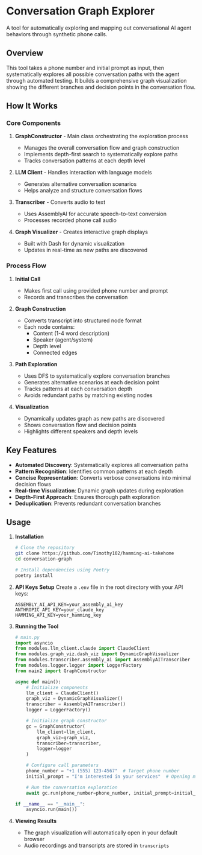 # Conversation Graph Explorer

A tool for automatically exploring and mapping out conversational AI agent behaviors through synthetic phone calls.

## Overview

This tool takes a phone number and initial prompt as input, then systematically explores all possible conversation paths with the agent through automated testing. It builds a comprehensive graph visualization showing the different branches and decision points in the conversation flow.

## How It Works

### Core Components

1. **GraphConstructor** - Main class orchestrating the exploration process
   - Manages the overall conversation flow and graph construction
   - Implements depth-first search to systematically explore paths
   - Tracks conversation patterns at each depth level

2. **LLM Client** - Handles interaction with language models
   - Generates alternative conversation scenarios
   - Helps analyze and structure conversation flows

3. **Transcriber** - Converts audio to text
   - Uses AssemblyAI for accurate speech-to-text conversion
   - Processes recorded phone call audio

4. **Graph Visualizer** - Creates interactive graph displays
   - Built with Dash for dynamic visualization
   - Updates in real-time as new paths are discovered

### Process Flow

1. **Initial Call**
   - Makes first call using provided phone number and prompt
   - Records and transcribes the conversation

2. **Graph Construction**
   - Converts transcript into structured node format
   - Each node contains:
     - Content (1-4 word description)
     - Speaker (agent/system)
     - Depth level
     - Connected edges

3. **Path Exploration**
   - Uses DFS to systematically explore conversation branches
   - Generates alternative scenarios at each decision point
   - Tracks patterns at each conversation depth
   - Avoids redundant paths by matching existing nodes

4. **Visualization**
   - Dynamically updates graph as new paths are discovered
   - Shows conversation flow and decision points
   - Highlights different speakers and depth levels

## Key Features

- **Automated Discovery**: Systematically explores all conversation paths
- **Pattern Recognition**: Identifies common patterns at each depth
- **Concise Representation**: Converts verbose conversations into minimal decision flows
- **Real-time Visualization**: Dynamic graph updates during exploration
- **Depth-First Approach**: Ensures thorough path exploration
- **Deduplication**: Prevents redundant conversation branches

## Usage

1. **Installation**
   ```bash
   # Clone the repository
   git clone https://github.com/Timothy102/hamming-ai-takehome
   cd conversation-graph

   # Install dependencies using Poetry
   poetry install
   ```

2. **API Keys Setup**
   Create a `.env` file in the root directory with your API keys:
   ```
   ASSEMBLY_AI_API_KEY=your_assembly_ai_key
   ANTHROPIC_API_KEY=your_claude_key 
   HAMMING_API_KEY=your_hamming_key
   ```

3. **Running the Tool**
   ```python
   # main.py
   import asyncio
   from modules.llm_client.claude import ClaudeClient
   from modules.graph_viz.dash_viz import DynamicGraphVisualizer
   from modules.transcriber.assembly_ai import AssemblyAITranscriber
   from modules.logger.logger import LoggerFactory
   from main2 import GraphConstructor

   async def main():
       # Initialize components
       llm_client = ClaudeClient()
       graph_viz = DynamicGraphVisualizer()
       transcriber = AssemblyAITranscriber()
       logger = LoggerFactory()

       # Initialize graph constructor
       gc = GraphConstructor(
           llm_client=llm_client,
           graph_viz=graph_viz,
           transcriber=transcriber,
           logger=logger
       )

       # Configure call parameters
       phone_number = "+1 (555) 123-4567"  # Target phone number
       initial_prompt = "I'm interested in your services"  # Opening message

       # Run the conversation exploration
       await gc.run(phone_number=phone_number, initial_prompt=initial_prompt)

   if __name__ == "__main__":
       asyncio.run(main())
   ```

4. **Viewing Results**
   - The graph visualization will automatically open in your default browser
   - Audio recordings and transcripts are stored in `transcripts`